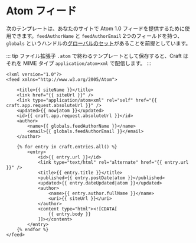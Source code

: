 # Atom フィード

次のテンプレートは、あなたのサイトで Atom 1.0 フィードを提供するために使用できます。`feedAuthorName` と `feedAuthorEmail` 2つのフィールドを持つ、`globals` というハンドルの[グローバルのセット](../../globals.md)があることを前提としています。

::: tip
ファイル拡張子 `.atom` で終わるテンプレートとして保存すると、Craft はそれを MIME タイプ `application/atom+xml` で配信します。
:::

```twig
<?xml version="1.0"?>
<feed xmlns="http://www.w3.org/2005/Atom">

    <title>{{ siteName }}</title>
    <link href="{{ siteUrl }}" />
    <link type="application/atom+xml" rel="self" href="{{ craft.app.request.absoluteUrl }}" />
    <updated>{{ now|atom }}</updated>
    <id>{{ craft.app.request.absoluteUrl }}</id>
    <author>
        <name>{{ globals.feedAuthorName }}</name>
        <email>{{ globals.feedAuthorEmail }}</email>
    </author>

    {% for entry in craft.entries.all() %}
        <entry>
            <id>{{ entry.url }}</id>
            <link type="text/html" rel="alternate" href="{{ entry.url }}" />
            <title>{{ entry.title }}</title>
            <published>{{ entry.postDate|atom }}</published>
            <updated>{{ entry.dateUpdated|atom }}</updated>
            <author>
                <name>{{ entry.author.fullName }}</name>
                <uri>{{ siteUrl }}</uri>
            </author>
            <content type="html"><![CDATA[
                {{ entry.body }}
            ]]></content>
        </entry>
    {% endfor %}
</feed>
```

